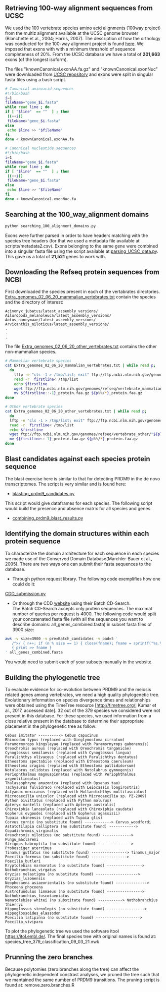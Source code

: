 
Retrieving 100-way alignment sequences from UCSC
-----------------------------
We used the 100 vertebrate species amino acid alignments (100way project) from the multiz alignment available at the UCSC genome browser (Blanchette et al., 2004; Harris, 2007). The description of how the orthology was conducted for the 100-way alignment project is found [here](http://genome.ucsc.edu/cgi-bin/hgTrackUi?db=hg19&g=cons100way).
We imposed that exons with with a minimum threshold of sequence completeness of 20%. From the UCSC database we have a total of **201,663** exons (of the longest isoform).

The files "knownCanonical.exonAA.fa.gz" and "knownCanonical.exonNuc" were downloaded from [UCSC repository](http://hgdownload.cse.ucsc.edu/goldenpath/hg19/multiz100way/alignments/) and exons were split in singular fasta files using a bash script.

``` bash
# Canonical aminoacid sequences
#!/bin/bash
i=1
fileName="gene_$i.fasta"
while read line ; do 
if [ "$line"  == ""  ] ; then
 ((++i))
 fileName="gene_$i.fasta"
else
 echo $line >> "$fileName"
fi
done < knownCanonical.exonAA.fa

# Canonical nucleotide sequences
#!/bin/bash
i=1
fileName="gene_$i.fasta"
while read line ; do 
if [ "$line"  == ""  ] ; then
 ((++i))
 fileName="gene_$i.fasta"
else
 echo $line >> "$fileName"
fi
done < knownCanonical.exonNuc.fa

``` 
Searching at the 100_way_alignment domains
----------------------------
``` python
python searching_100_alignment_domains.py
``` 
Exons were further parsed in order to have headers matching with the species tree headers (for that we used a metadata file available at scripts/metadata2.csv). Exons belonging to the same gene were combined into a singular fasta file using the script available at [parsing_UCSC_data.py](https://github.com/izabelcavassim/PRDM9_analyses/blob/master/scripts/parsing_UCSC_data.py). This gave us a total of **21,521** genes to work with.

Downloading the Refseq protein sequences from NCBI
-----------------------------
First downloaded the species present in each of the vertabrates directories.
[Extra_genomes_02_06_20_mammalian_vertebrates.txt](https://github.com/izabelcavassim/PRDM9_analyses/blob/master/data/Extra_genomes_02_06_20_mammalian_vertebrates.txt) contain the species and the directory of interest:

```
Acinonyx_jubatus/latest_assembly_versions/
Ailuropoda_melanoleuca/latest_assembly_versions/
Aotus_nancymaae/latest_assembly_versions/
Arvicanthis_niloticus/latest_assembly_versions/
.
.
.
```
The file [Extra_genomes_02_06_20_other_vertebrates.txt](https://github.com/izabelcavassim/PRDM9_analyses/blob/master/data/Extra_genomes_02_06_20_other_vertebrates.txt) contains the other non-mammalian species.

``` bash
# Mammalian vertebrate species
cat Extra_genomes_02_06_20_mammalian_vertebrates.txt | while read p;
  do   
    lftp -e "cls -1 > /tmp/list; exit" ftp://ftp.ncbi.nlm.nih.gov/genomes/refseq/vertebrate_mammalian/"${p}"
    read -r  firstline< /tmp/list
    echo $firstline
    wget ftp://ftp.ncbi.nlm.nih.gov/genomes/refseq/vertebrate_mammalian/"${p}""${firstline::-1}"/"${firstline::-1}_protein.faa.gz" 
    mv ${firstline::-1}_protein.faa.gz ${p%%/*}_protein.faa.gz
done

# Other vertebrate species
cat Extra_genomes_02_06_20_other_vertebrates.txt | while read p;
  do   
  lftp -e "cls -1 > /tmp/list; exit" ftp://ftp.ncbi.nlm.nih.gov/genomes/refseq/vertebrate_other/"${p}"
  read -r  firstline< /tmp/list
  echo $firstline
  wget ftp://ftp.ncbi.nlm.nih.gov/genomes/refseq/vertebrate_other/"${p}""${firstline::-1}"/"${firstline::-1}_protein.faa.gz"
  mv ${firstline::-1}_protein.faa.gz ${p%%/*}_protein.faa.gz  
done
```

Blast candidates against each species protein sequence
-----------------------------
The blast exercise here is similar to that for detecting PRDM9 in the de novo transcriptomes. The script is very similar and is found here:
* [blasting_prdm9_candidates.py](https://github.com/izabelcavassim/PRDM9_analyses/blob/master/scripts/blasting_prdm9_candidates.py)

This script would give dataframes for each species. The following script would build the presence and absence matrix for all species and genes.
* [combining_prdm9_blast_results.py](https://github.com/izabelcavassim/PRDM9_analyses/blob/master/scripts/combining_prdm9_blast_results.py)


Identifying the domain structures within each protein sequence
-----------------------------
To characterize the domain architecture for each sequence in each species we made use of the Conserved Domain Database(Marchler-Bauer et al., 2005). There are two ways one can submit their fasta sequences to the database. 
* Through python request library. The following code exemplifies how one could do it: 

[CDD_submission.py](https://github.com/izabelcavassim/PRDM9_analyses/blob/master/scripts/CDD_submission.py)

* Or through the CDD [website](https://www.ncbi.nlm.nih.gov/Structure/bwrpsb/bwrpsb.cgi) using their Batch CD-Search.  
The Batch CD-Search accepts only protein sequences. The maximal number of queries per request is 4000.
The following code would split your concatenated fasta file (with all the sequences you want to describe domains: all_genes_combined.fasta) in subset fasta files of 3900 size:
``` bash
awk -v size=3900 -v pre=Batch_candidates -v pad=5 '
   /^>/ { n++; if (n % size == 1) { close(fname); fname = sprintf("%s.%0" pad "d", pre, n) } }
   { print >> fname }
' all_genes_combined.fasta
```
You would need to submit each of your subsets manually in the website. 

Building the phylogenetic tree
-----------------------------
To evaluate evidence for co-evolution between PRDM9 and the meiosis related genes among vertebrates, we need a high quality phylogenetic tree. Evolutionary information on species divergence times and relationships were obtained using the TimeTree resource [http://timetree.org/; Kumar et al., 2017, accessed date]. 32 out of the 379 species we considered were not present in this database. For these species, we used information from a close relative present in the database to determine their appropriate placement in the phylogenetic tree as follow:
```
Cebus imitator ----------> Cebus capucinus
Rhincodon typus (replaced with Ginglymostoma cirratum)
Paramormyrops kingsleyae (replaced with Paramormyrops gabonensis)
Oreochromis aureus (replaced with Oreochromis tanganicae)
Cynoglossus semilaevis (replaced with Cynoglossus lingua)
Paralichthys olivaceus (replaced with Paralichthys dentatus)
Etheostoma spectabile (replaced with Etheostoma caeruleum)
Etheostoma cragini (replaced with Etheostoma pallididorsum)
Notolabrus celidotus (replaced with Notolabrus gymnogenis)
Periophthalmus magnuspinnatus (replaced with Periophthalmus argentilineatus)
Thalassophryne amazonica (replaced with Opsanus tau)
Tachysurus fulvidraco (replaced with Leiocassis longirostris)
Astyanax mexicanus (replaced with Hollandichthys multifasciatus)
Microcaecilia unicolor (replaced with Microcaecilia sp. PZ-2009)
Python bivittatus (replaced with Python molurus)
Apteryx mantelli (replaced with Apteryx australis)
Chiroxiphia lanceolata (replaced with Chiroxiphia caudata)
Gopherus evgoodei (replaced with Gopherus agassizii)
Tupaia chinensis (replaced with Tupaia glis)
Corvus cornix (no substitute found) ------------> Corvus_woodfordi
Astatotilapia calliptera (no substitute found) ------------> Copadichromis_virginalis
Oreochromis niloticus (no substitute found) -------------> Pungu_maclareni
Strigops habroptila (no substitute found) ---------------> Probosciger_aterrimus
Tinamus guttatus (no substitute found) ----------------> Tinamus_major
Poecilia formosa (no substitute found) ----------------> Poecilia_butleri
Kryptolebias marmoratus (no substitute found) ----------------> Nothobranchius_virgatus
Oryzias melastigma (no substitute found) -------------------> Oryzias_luzonensis
Neophocaena asiaeorientalis (no substitute found) --------------> Phocoena_phocoena
Austrofundulus limnaeus (no substitute found) ----------------> Nothobranchius_fuscotaeniatus
Nematolebias whitei (no substitute found) -----------> Nothobranchius thierryi
Hippoglossus stenolepis (no substitute found) -----------------> Hippoglossoides_elassodon
Poecilia latipinna (no substitute found) --------------------> Poecilia_vivipara
```

To plot the phylogenetic tree we used the software itool https://itol.embl.de/. The final species tree with original names is found at: species_tree_379_classification_09_03_21.nwk

Prunning the zero branches
-----------------------------
Because polytomies (zero branches along the tree) can affect the phylogenetic independent constrast analyses, we pruned the tree such that we mantained the same number of PRDM9 transitions. The pruning script is found at: remove.zero.branches.R 

